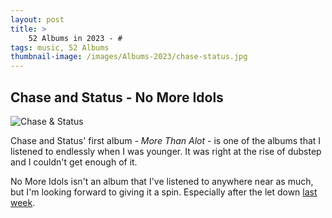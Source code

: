 ```yaml
---
layout: post 
title: >
    52 Albums in 2023 - #
tags: music, 52 Albums
thumbnail-image: /images/Albums-2023/chase-status.jpg
---
```


## Chase and Status - No More Idols

![Chase & Status](/images/Albums-2023/chase-status.jpg)

Chase and Status' first album - _More Than Alot_ - is one of the albums that I listened to endlessly when I was younger. It was right at the rise of dubstep and I couldn't get enough of it.

No More Idols isn't an album that I've listened to anywhere near as much, but I'm looking forward to giving it a spin. Especially after the let down [last week](/2023-02-25-hollywood-undead).